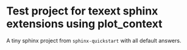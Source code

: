 # Test project for texext sphinx extensions using plot_context

A tiny sphinx project from ``sphinx-quickstart`` with all default answers.
